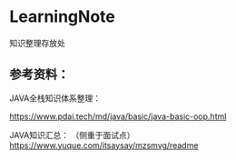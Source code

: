 # LearningNote
知识整理存放处

## 参考资料：

JAVA全栈知识体系整理：

https://www.pdai.tech/md/java/basic/java-basic-oop.html

JAVA知识汇总：
（侧重于面试点）
https://www.yuque.com/itsaysay/mzsmvg/readme
